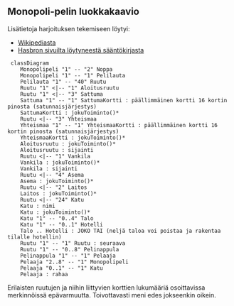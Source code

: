 ## Monopoli-pelin luokkakaavio

Lisätietoja harjoituksen tekemiseen löytyi:
- [Wikipediasta](http://fi.wikipedia.org/wiki/Monopoli_(peli))
- [Hasbron sivuilta löytyneestä sääntökirjasta](https://www.hasbro.com/common/documents/430e4f3f6bfd10148a8ef35124427085/D5C22B4250569047F56E08937DF18AB2.pdf)


```mermaid
 classDiagram
    Monopolipeli "1" -- "2" Noppa
    Monopolipeli "1" -- "1" Pelilauta
    Pelilauta "1" -- "40" Ruutu
    Ruutu "1" <|-- "1" Aloitusruutu
    Ruutu "1" <|-- "3" Sattuma
    Sattuma "1" -- "1" SattumaKortti : päällimmäinen kortti 16 kortin pinosta (satunnaisjärjestys)
    SattumaKortti : jokuToiminto()*
    Ruutu <|-- "3" Yhteismaa
    Yhteismaa "1" -- "1" YhteismaaKortti : päällimmäinen kortti 16 kortin pinosta (satunnaisjärjestys)
    YhteismaaKortti : jokuToiminto()*
    Aloitusruutu : jokuToiminto()*
    Aloitusruutu : sijainti
    Ruutu <|-- "1" Vankila
    Vankila : jokuToiminto()*
    Vankila : sijainti
    Ruutu <|-- "4" Asema
    Asema : jokuToiminto()*
    Ruutu <|-- "2" Laitos
    Laitos : jokuToiminto()*
    Ruutu <|-- "24" Katu
    Katu : nimi
    Katu : jokuToiminto()*
    Katu "1" -- "0..4" Talo
    Katu "1" -- "0..1" Hotelli
    Talo .. Hotelli : JOKO TAI (neljä taloa voi poistaa ja rakentaa tilalle hotellin)
    Ruutu "1" -- "1" Ruutu : seuraava
    Ruutu "1" -- "0..8" Pelinappula
    Pelinappula "1" -- "1" Pelaaja
    Pelaaja "2..8" -- "1" Monopolipeli
    Pelaaja "0..1" -- "1" Katu
    Pelaaja : rahaa
```

Erilaisten ruutujen ja niihin liittyvien korttien lukumääriä osoittavissa merkinnöissä epävarmuutta. Toivottavasti meni edes jokseenkin oikein.